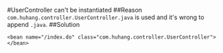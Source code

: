 #UserController can't be instantiated
##Reason
`com.huhang.controller.UserController.java` is used and it's wrong to append `.java`.
##Solution
```
<bean name="/index.do" class="com.huhang.controller.UserController"></bean>
```